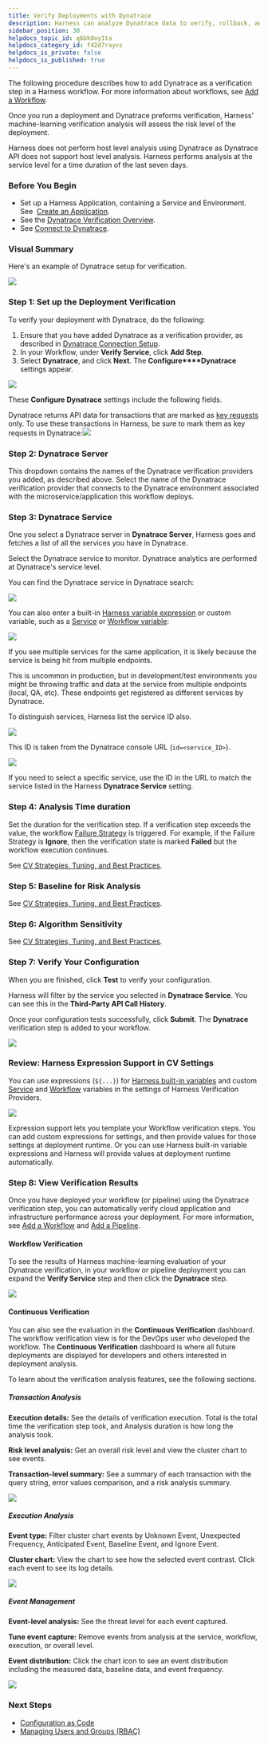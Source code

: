 ```yaml
---
title: Verify Deployments with Dynatrace
description: Harness can analyze Dynatrace data to verify, rollback, and improve deployments.
sidebar_position: 30
helpdocs_topic_id: q6bk0oy1ta
helpdocs_category_id: f42d7rayvs
helpdocs_is_private: false
helpdocs_is_published: true
---
```


The following procedure describes how to add Dynatrace as a verification step in a Harness workflow. For more information about workflows, see [Add a Workflow](../../model-cd-pipeline/workflows/workflow-configuration.md).

Once you run a deployment and Dynatrace preforms verification, Harness' machine-learning verification analysis will assess the risk level of the deployment.

Harness does not perform host level analysis using Dynatrace as Dynatrace API does not support host level analysis. Harness performs analysis at the service level for a time duration of the last seven days.


### Before You Begin

* Set up a Harness Application, containing a Service and Environment. See  [Create an Application](../../model-cd-pipeline/applications/application-configuration.md).
* See the [Dynatrace Verification Overview](../continuous-verification-overview/concepts-cv/dynatrace-verification-overview.md).
* See [Connect to Dynatrace](1-dynatrace-connection-setup.md).

### Visual Summary

Here's an example of Dynatrace setup for verification.

![](./static/3-verify-deployments-with-dynatrace-00.png)

### Step 1: Set up the Deployment Verification

To verify your deployment with Dynatrace, do the following:

1. Ensure that you have added Dynatrace as a verification provider, as described in [Dynatrace Connection Setup](1-dynatrace-connection-setup.md).
2. In your Workflow, under **Verify Service**, click **Add Step**.
3. Select **Dynatrace**, and click **Next**. The **Configure****Dynatrace** settings appear.

![](./static/3-verify-deployments-with-dynatrace-01.png)

These **Configure Dynatrace** settings include the following fields.

Dynatrace returns API data for transactions that are marked as [key requests](https://www.dynatrace.com/support/help/how-to-use-dynatrace/transactions-and-services/monitoring/monitor-key-requests/) only. To use these transactions in Harness, be sure to mark them as key requests in Dynatrace:![](./static/3-verify-deployments-with-dynatrace-02.png)

### Step 2: Dynatrace Server

This dropdown contains the names of the Dynatrace verification providers you added, as described above. Select the name of the Dynatrace verification provider that connects to the Dynatrace environment associated with the microservice/application this workflow deploys.

### Step 3: Dynatrace Service

One you select a Dynatrace server in **Dynatrace Server**, Harness goes and fetches a list of all the services you have in Dynatrace.

Select the Dynatrace service to monitor. Dynatrace analytics are performed at Dynatrace's service level.

You can find the Dynatrace service in Dynatrace search:

[![](./static/3-verify-deployments-with-dynatrace-03.png)](./static/3-verify-deployments-with-dynatrace-03.png)

You can also enter a built-in [Harness variable expression](https://docs.harness.io/article/9dvxcegm90-variables) or custom variable, such as a [Service](../../model-cd-pipeline/setup-services/service-configuration.md) or [Workflow variable](../../model-cd-pipeline/workflows/add-workflow-variables-new-template.md):

[![](./static/3-verify-deployments-with-dynatrace-05.png)](./static/3-verify-deployments-with-dynatrace-05.png)

If you see multiple services for the same application, it is likely because the service is being hit from multiple endpoints.

This is uncommon in production, but in development/test environments you might be throwing traffic and data at the service from multiple endpoints (local, QA, etc). These endpoints get registered as different services by Dynatrace.

To distinguish services, Harness list the service ID also.

[![](./static/3-verify-deployments-with-dynatrace-07.png)](./static/3-verify-deployments-with-dynatrace-07.png)

This ID is taken from the Dynatrace console URL (`id=<service_ID>`).

[![](./static/3-verify-deployments-with-dynatrace-09.png)](./static/3-verify-deployments-with-dynatrace-09.png)

If you need to select a specific service, use the ID in the URL to match the service listed in the Harness **Dynatrace Service** setting.

### Step 4: Analysis Time duration

Set the duration for the verification step. If a verification step exceeds the value, the workflow [Failure Strategy](../../model-cd-pipeline/workflows/workflow-configuration.md#failure-strategy) is triggered. For example, if the Failure Strategy is **Ignore**, then the verification state is marked **Failed** but the workflow execution continues.

See [CV Strategies, Tuning, and Best Practices](../continuous-verification-overview/concepts-cv/cv-strategies-and-best-practices.md).

### Step 5: Baseline for Risk Analysis

See [CV Strategies, Tuning, and Best Practices](../continuous-verification-overview/concepts-cv/cv-strategies-and-best-practices.md).

### Step 6: Algorithm Sensitivity

See [CV Strategies, Tuning, and Best Practices](../continuous-verification-overview/concepts-cv/cv-strategies-and-best-practices.md#algorithm-sensitivity-and-failure-criteria).

### Step 7: Verify Your Configuration

When you are finished, click **Test** to verify your configuration.

Harness will filter by the service you selected in **Dynatrace Service**. You can see this in the **Third-Party API Call History**.

Once your configuration tests successfully, click **Submit**. The **Dynatrace** verification step is added to your workflow.

![](./static/3-verify-deployments-with-dynatrace-11.png)

### Review: Harness Expression Support in CV Settings

You can use expressions (`${...}`) for [Harness built-in variables](https://docs.harness.io/article/7bpdtvhq92-workflow-variables-expressions) and custom [Service](../../model-cd-pipeline/setup-services/service-configuration.md) and [Workflow](../../model-cd-pipeline/workflows/add-workflow-variables-new-template.md) variables in the settings of Harness Verification Providers.

![](./static/3-verify-deployments-with-dynatrace-12.png)

Expression support lets you template your Workflow verification steps. You can add custom expressions for settings, and then provide values for those settings at deployment runtime. Or you can use Harness built-in variable expressions and Harness will provide values at deployment runtime automatically.

### Step 8: View Verification Results

Once you have deployed your workflow (or pipeline) using the Dynatrace verification step, you can automatically verify cloud application and infrastructure performance across your deployment. For more information, see [Add a Workflow](../../model-cd-pipeline/workflows/workflow-configuration.md) and [Add a Pipeline](../../model-cd-pipeline/pipelines/pipeline-configuration.md).

#### Workflow Verification

To see the results of Harness machine-learning evaluation of your Dynatrace verification, in your workflow or pipeline deployment you can expand the **Verify Service** step and then click the **Dynatrace** step.

![](./static/3-verify-deployments-with-dynatrace-13.png)

#### Continuous Verification

You can also see the evaluation in the **Continuous Verification** dashboard. The workflow verification view is for the DevOps user who developed the workflow. The **Continuous Verification** dashboard is where all future deployments are displayed for developers and others interested in deployment analysis.

To learn about the verification analysis features, see the following sections.

##### Transaction Analysis
 
 **Execution details:** See the details of verification execution. Total is the total time the verification step took, and Analysis duration is how long the analysis took.
 
 **Risk level analysis:** Get an overall risk level and view the cluster chart to see events.
 
 **Transaction-level summary:** See a summary of each transaction with the query string, error values comparison, and a risk analysis summary. 
 
 ![](./static/_dyn-00-trx-anal.png)

##### Execution Analysis

**Event type:** Filter cluster chart events by Unknown Event, Unexpected Frequency, Anticipated Event, Baseline Event, and Ignore Event.

**Cluster chart:** View the chart to see how the selected event contrast. Click each event to see its log details. 

 ![](./static/_dyn-01-ev-anal.png)
 
##### Event Management

**Event-level analysis:** See the threat level for each event captured.

**Tune event capture:** Remove events from analysis at the service, workflow, execution, or overall level.

**Event distribution:** Click the chart icon to see an event distribution including the measured data, baseline data, and event frequency. 

 ![](./static/_dyn-02-ev-mgmnt.png)

### Next Steps

* [Configuration as Code](https://docs.harness.io/article/htvzryeqjw-configuration-as-code)
* [Managing Users and Groups (RBAC)](https://docs.harness.io/article/ven0bvulsj-users-and-permissions)

